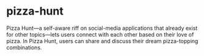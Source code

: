 # pizza-hunt
Pizza Hunt—a self-aware riff on social-media applications that already exist for other topics—lets users connect with each other based on their love of pizza. In Pizza Hunt, users can share and discuss their dream pizza-topping combinations. 
